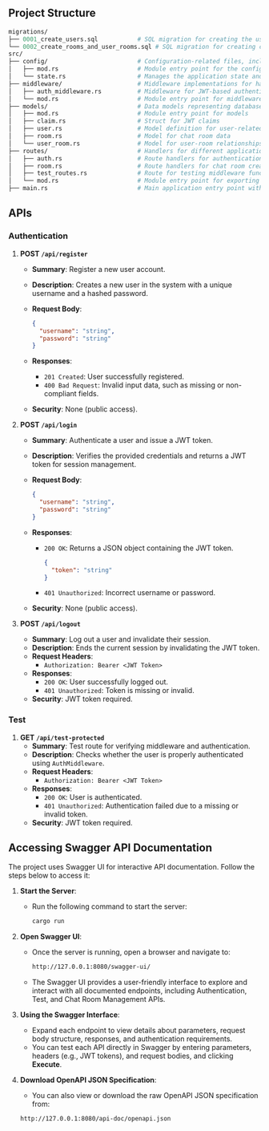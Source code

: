 ## Project Structure

```graphql
migrations/          
├── 0001_create_users.sql           # SQL migration for creating the users table
└── 0002_create_rooms_and_user_rooms.sql # SQL migration for creating chat rooms and user-room relationship tables
src/
├── config/                         # Configuration-related files, including state management and app settings
│   ├── mod.rs                      # Module entry point for the config folder
│   └── state.rs                    # Manages the application state and configurations
├── middleware/                     # Middleware implementations for handling request processing
│   ├── auth_middleware.rs          # Middleware for JWT-based authentication
│   └── mod.rs                      # Module entry point for middleware
├── models/                         # Data models representing database structures and entities
│   ├── mod.rs                      # Module entry point for models
│   ├── claim.rs                    # Struct for JWT claims
│   ├── user.rs                     # Model definition for user-related data
│   ├── room.rs                     # Model for chat room data
│   └── user_room.rs                # Model for user-room relationships
├── routes/                         # Handlers for different application routes
│   ├── auth.rs                     # Route handlers for authentication (e.g., register, login)
│   ├── room.rs                     # Route handlers for chat room creation and management
│   ├── test_routes.rs              # Route for testing middleware functionality
│   └── mod.rs                      # Module entry point for exporting all routes
├── main.rs                         # Main application entry point with Actix Web server setup
```

## APIs

### Authentication

1. **POST `/api/register`**

   - **Summary**: Register a new user account.

   - **Description**: Creates a new user in the system with a unique username and a hashed password.

   - **Request Body**:

     ```json
     {
       "username": "string",
       "password": "string"
     }
     ```

   - **Responses**:

     - `201 Created`: User successfully registered.
     - `400 Bad Request`: Invalid input data, such as missing or non-compliant fields.

   - **Security**: None (public access).

2. **POST `/api/login`**

   - **Summary**: Authenticate a user and issue a JWT token.

   - **Description**: Verifies the provided credentials and returns a JWT token for session management.

   - **Request Body**:

     ```json
     {
       "username": "string",
       "password": "string"
     }
     ```

   - **Responses**:

     - `200 OK`: Returns a JSON object containing the JWT token.

       ```json
       {
         "token": "string"
       }
       ```

     - `401 Unauthorized`: Incorrect username or password.

   - **Security**: None (public access).

3. **POST `/api/logout`**

   - **Summary**: Log out a user and invalidate their session.
   - **Description**: Ends the current session by invalidating the JWT token.
   - **Request Headers**:
     - `Authorization: Bearer <JWT Token>`
   - **Responses**:
     - `200 OK`: User successfully logged out.
     - `401 Unauthorized`: Token is missing or invalid.
   - **Security**: JWT token required.

### Test

1. **GET `/api/test-protected`**
   - **Summary**: Test route for verifying middleware and authentication.
   - **Description**: Checks whether the user is properly authenticated using `AuthMiddleware`.
   - **Request Headers**:
     - `Authorization: Bearer <JWT Token>`
   - **Responses**:
     - `200 OK`: User is authenticated.
     - `401 Unauthorized`: Authentication failed due to a missing or invalid token.
   - **Security**: JWT token required.

## Accessing Swagger API Documentation

The project uses Swagger UI for interactive API documentation. Follow the steps below to access it:

1. **Start the Server**:
   - Run the following command to start the server:

     ```bash
     cargo run
     ```

2. **Open Swagger UI**:
   - Once the server is running, open a browser and navigate to:

     ```bash
     http://127.0.0.1:8080/swagger-ui/
     ```

   - The Swagger UI provides a user-friendly interface to explore and interact with all documented endpoints, including Authentication, Test, and Chat Room Management APIs.

3. **Using the Swagger Interface**:
   - Expand each endpoint to view details about parameters, request body structure, responses, and authentication requirements.
   - You can test each API directly in Swagger by entering parameters, headers (e.g., JWT tokens), and request bodies, and clicking **Execute**.

4. **Download OpenAPI JSON Specification**:
   - You can also view or download the raw OpenAPI JSON specification from:

    ```bash
    http://127.0.0.1:8080/api-doc/openapi.json
    ```
